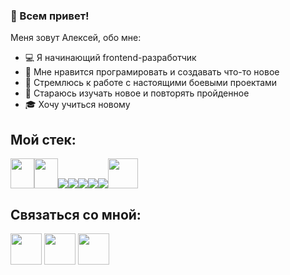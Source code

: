 ### 👋 Всем привет!
Меня зовут Алексей, обо мне:

* 💻 Я начинающий frontend-разработчик
* 🧐 Мне нравится програмировать и создавать что-то новое
* 💪 Стремлюсь к работе с настоящими боевыми проектами
* 📖 Стараюсь изучать новое и повторять пройденное
* 🎓 Хочу учиться новому



## Мой стек:

<img src="https://user-images.githubusercontent.com/82964950/132123295-cddd513a-fd9c-4a49-940e-e3d6cd167c79.png" width="38" height="48"/><img src="https://user-images.githubusercontent.com/82964950/132123199-3c3d903c-0389-47f2-86dc-e525476667bc.png" width="38" height="48"/><img src="https://user-images.githubusercontent.com/71218799/136786201-c4d8b0e4-2467-4c73-a420-02b16763ac45.png"/><img src="https://user-images.githubusercontent.com/71218799/136786236-2607e149-f23d-472c-b9c2-491d0bb8b29d.png"/><img src="https://user-images.githubusercontent.com/71218799/136786279-26877063-095e-4378-9cb1-9b519451a64d.png"/><img src="https://user-images.githubusercontent.com/71218799/136786306-4aca0c9c-51ba-4c2e-8796-e8685c25c7c7.png"/><img src="https://user-images.githubusercontent.com/71218799/136786340-8d08970b-a077-4b78-80f0-1f71baf4e42b.png"/><img src="https://user-images.githubusercontent.com/82964950/132123744-a7a91dd7-bf58-4b84-81a2-ffcdb58e5050.png" width="48"/>


## Связаться со мной:

<a href="mailto: pancfly@gmail.com" target="blank"><img align="center" src="https://user-images.githubusercontent.com/82964950/132548062-107fdc94-a387-464c-bf89-3a83c8b92679.png" alt="" height="50" width="50" /></a>
<a href="https://wa.me/+79286117386" target="blank"><img align="center" src="https://user-images.githubusercontent.com/82964950/132549942-57ec7c67-3203-4384-8b98-669620d31237.png" alt="" height="50" width="50" /></a>
<a href="https://vk.com/pancfly" target="blank"><img align="center" src="https://user-images.githubusercontent.com/82964950/132550014-62422cbd-3232-46f1-8930-57a1142a14cc.png" alt="" height="50" width="50" /></a>